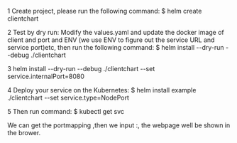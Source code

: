 
1 Create project, please run the following command:
$ helm create clientchart 

2 Test by dry run:
Modify the values.yaml and update the docker image of client and port and ENV (we use ENV to figure out the service URL and service port)etc, then run the following command: 
$ helm install --dry-run --debug ./clientchart

3 helm install --dry-run --debug ./clientchart --set service.internalPort=8080

4 Deploy your service on the Kubernetes:
$ helm install example ./clientchart --set service.type=NodePort

5 Then run command:
$ kubectl get svc

We can get the portmapping ,then we input <node-ip>:<mapped-port>, the webpage
well be shown in the brower.
